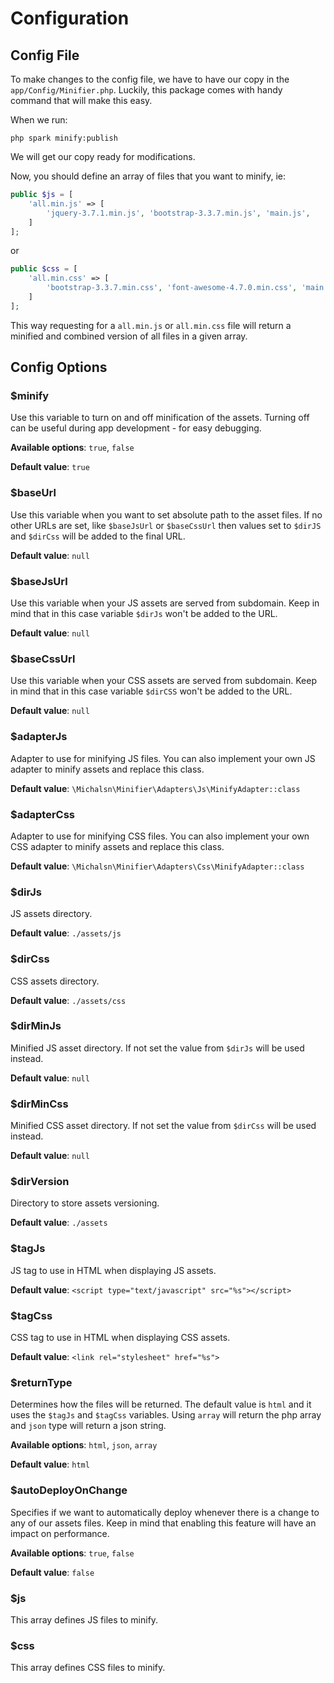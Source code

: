 # Configuration

## Config File

To make changes to the config file, we have to have our copy in the `app/Config/Minifier.php`. Luckily, this package comes with handy command that will make this easy.

When we run:

```console
php spark minify:publish
```

We will get our copy ready for modifications.

Now, you should define an array of files that you want to minify, ie:

```php
public $js = [
    'all.min.js' => [
        'jquery-3.7.1.min.js', 'bootstrap-3.3.7.min.js', 'main.js',
    ]
];
```

or

```php
public $css = [
    'all.min.css' => [
        'bootstrap-3.3.7.min.css', 'font-awesome-4.7.0.min.css', 'main.css',
    ]
];
```

This way requesting for a `all.min.js` or `all.min.css` file will return a minified and combined version of all files in a given array.

## Config Options

### $minify

Use this variable to turn on and off minification of the assets. Turning off can be useful during app development - for easy debugging.

**Available options**: `true`, `false`

**Default value**: `true`

### $baseUrl

Use this variable when you want to set absolute path to the asset files. If no other URLs are set, like `$baseJsUrl` or `$baseCssUrl` then values set to `$dirJS` and `$dirCss` will be added to the final URL.

**Default value**: `null`

### $baseJsUrl

Use this variable when your JS assets are served from subdomain. Keep in mind that in this case variable `$dirJs` won't be added to the URL.

**Default value**: `null`

### $baseCssUrl

Use this variable when your CSS assets are served from subdomain. Keep in mind that in this case variable `$dirCSS` won't be added to the URL.

**Default value**: `null`

### $adapterJs

Adapter to use for minifying JS files. You can also implement your own JS adapter to minify assets and replace this class.

**Default value**: `\Michalsn\Minifier\Adapters\Js\MinifyAdapter::class`

### $adapterCss

Adapter to use for minifying CSS files. You can also implement your own CSS adapter to minify assets and replace this class.

**Default value**: `\Michalsn\Minifier\Adapters\Css\MinifyAdapter::class`

### $dirJs

JS assets directory.

**Default value**: `./assets/js`

### $dirCss

CSS assets directory.

**Default value**: `./assets/css`

### $dirMinJs

Minified JS asset directory. If not set the value from `$dirJs` will be used instead.

**Default value**: `null`

### $dirMinCss

Minified CSS asset directory. If not set the value from `$dirCss` will be used instead.

**Default value**: `null`

### $dirVersion

Directory to store assets versioning.

**Default value**: `./assets`

### $tagJs

JS tag to use in HTML when displaying JS assets.

**Default value**: `<script type="text/javascript" src="%s"></script>`

### $tagCss

CSS tag to use in HTML when displaying CSS assets.

**Default value**: `<link rel="stylesheet" href="%s">`

### $returnType

Determines how the files will be returned. The default value is `html` and it uses the `$tagJs` and `$tagCss` variables. Using `array` will return the php array and `json` type will return a json string.

**Available options**: `html`, `json`, `array`

**Default value**: `html`

### $autoDeployOnChange

Specifies if we want to automatically deploy whenever there is a change to any of our assets files. Keep in mind that enabling this feature will have an impact on performance.

**Available options**: `true`, `false`

**Default value**: `false`

### $js

This array defines JS files to minify.

### $css

This array defines CSS files to minify.
